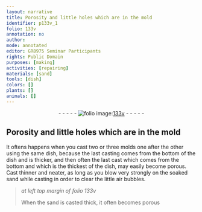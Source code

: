 ```yaml
---
layout: narrative
title: Porosity and little holes which are in the mold
identifier: p133v_1
folio: 133v
annotation: no
author:
mode: annotated
editor: GR8975 Seminar Participants
rights: Public Domain
purposes: [making]
activities: [repairing]
materials: [sand]
tools: [dish]
colors: []
plants: []
animals: []
---
```


 <div class="folio" align="center">- - - - - <a href="http://gallica.bnf.fr/ark:/12148/btv1b10500001g/f272.image" target="_blank"><img src="https://cu-mkp.github.io/GR8975-edition/assets/photo-icon.png" alt="folio image: " style="display:inline-block; margin-bottom:-3px;"/>133v</a> - - - - - </div> 

## Porosity and little holes which are in the mold 

  <span class="activity"></span> 
 It oftens happens when you cast two or three molds one after the other using the same <span class="tool">dish</span>, because the last casting comes from the bottom of the <span class="tool">dish</span> and is thicker, and then often the last cast which comes from the bottom and which is the thickest of the <span class="tool">dish</span>, may easily become porous. Cast thinner and neater, as long as you blow very strongly on the soaked <span class="material">sand</span> while casting in order to clear the little air bubbles. 
 
> *at left top margin of folio 133v*
> 
>  When the <span class="material">sand</span> is casted thick, it often becomes porous 
 